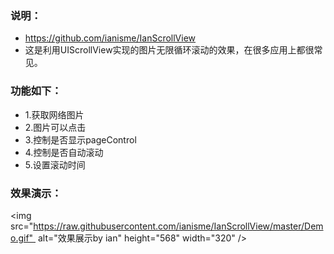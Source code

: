 ### 说明：
- https://github.com/ianisme/IanScrollView
- 这是利用UIScrollView实现的图片无限循环滚动的效果，在很多应用上都很常见。

### 功能如下：

- 1.获取网络图片
- 2.图片可以点击
- 3.控制是否显示pageControl
- 4.控制是否自动滚动
- 5.设置滚动时间

### 效果演示：
<img src="https://raw.githubusercontent.com/ianisme/IanScrollView/master/Demo.gif"  alt="效果展示by ian" height="568" width="320" />
